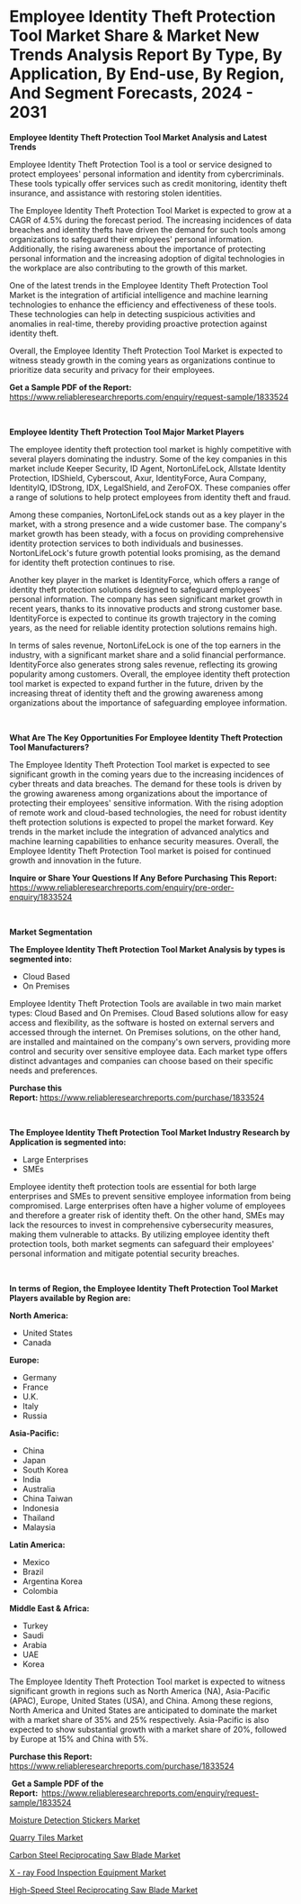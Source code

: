 <p><h1>Employee Identity Theft Protection Tool Market Share & Market New Trends Analysis Report By Type, By Application, By End-use, By Region, And Segment Forecasts, 2024 - 2031</h1></p><p><strong>Employee Identity Theft Protection Tool Market Analysis and Latest Trends</strong></p>
<p><p>Employee Identity Theft Protection Tool is a tool or service designed to protect employees' personal information and identity from cybercriminals. These tools typically offer services such as credit monitoring, identity theft insurance, and assistance with restoring stolen identities.</p><p>The Employee Identity Theft Protection Tool Market is expected to grow at a CAGR of 4.5% during the forecast period. The increasing incidences of data breaches and identity thefts have driven the demand for such tools among organizations to safeguard their employees' personal information. Additionally, the rising awareness about the importance of protecting personal information and the increasing adoption of digital technologies in the workplace are also contributing to the growth of this market.</p><p>One of the latest trends in the Employee Identity Theft Protection Tool Market is the integration of artificial intelligence and machine learning technologies to enhance the efficiency and effectiveness of these tools. These technologies can help in detecting suspicious activities and anomalies in real-time, thereby providing proactive protection against identity theft.</p><p>Overall, the Employee Identity Theft Protection Tool Market is expected to witness steady growth in the coming years as organizations continue to prioritize data security and privacy for their employees.</p></p>
<p><strong>Get a Sample PDF of the Report:&nbsp;</strong> <a href="https://www.reliableresearchreports.com/enquiry/request-sample/1833524">https://www.reliableresearchreports.com/enquiry/request-sample/1833524</a></p>
<p>&nbsp;</p>
<p><strong>Employee Identity Theft Protection Tool Major Market Players</strong></p>
<p><p>The employee identity theft protection tool market is highly competitive with several players dominating the industry. Some of the key companies in this market include Keeper Security, ID Agent, NortonLifeLock, Allstate Identity Protection, IDShield, Cyberscout, Axur, IdentityForce, Aura Company, IdentityIQ, IDStrong, IDX, LegalShield, and ZeroFOX. These companies offer a range of solutions to help protect employees from identity theft and fraud.</p><p>Among these companies, NortonLifeLock stands out as a key player in the market, with a strong presence and a wide customer base. The company's market growth has been steady, with a focus on providing comprehensive identity protection services to both individuals and businesses. NortonLifeLock's future growth potential looks promising, as the demand for identity theft protection continues to rise.</p><p>Another key player in the market is IdentityForce, which offers a range of identity theft protection solutions designed to safeguard employees' personal information. The company has seen significant market growth in recent years, thanks to its innovative products and strong customer base. IdentityForce is expected to continue its growth trajectory in the coming years, as the need for reliable identity protection solutions remains high.</p><p>In terms of sales revenue, NortonLifeLock is one of the top earners in the industry, with a significant market share and a solid financial performance. IdentityForce also generates strong sales revenue, reflecting its growing popularity among customers. Overall, the employee identity theft protection tool market is expected to expand further in the future, driven by the increasing threat of identity theft and the growing awareness among organizations about the importance of safeguarding employee information.</p></p>
<p>&nbsp;</p>
<p><strong>What Are The Key Opportunities For Employee Identity Theft Protection Tool Manufacturers?</strong></p>
<p><p>The Employee Identity Theft Protection Tool market is expected to see significant growth in the coming years due to the increasing incidences of cyber threats and data breaches. The demand for these tools is driven by the growing awareness among organizations about the importance of protecting their employees' sensitive information. With the rising adoption of remote work and cloud-based technologies, the need for robust identity theft protection solutions is expected to propel the market forward. Key trends in the market include the integration of advanced analytics and machine learning capabilities to enhance security measures. Overall, the Employee Identity Theft Protection Tool market is poised for continued growth and innovation in the future.</p></p>
<p><strong>Inquire or Share Your Questions If Any Before Purchasing This Report:</strong> <a href="https://www.reliableresearchreports.com/enquiry/pre-order-enquiry/1833524">https://www.reliableresearchreports.com/enquiry/pre-order-enquiry/1833524</a></p>
<p>&nbsp;</p>
<p><strong>Market Segmentation</strong></p>
<p><strong>The Employee Identity Theft Protection Tool Market Analysis by types is segmented into:</strong></p>
<p><ul><li>Cloud Based</li><li>On Premises</li></ul></p>
<p><p>Employee Identity Theft Protection Tools are available in two main market types: Cloud Based and On Premises. Cloud Based solutions allow for easy access and flexibility, as the software is hosted on external servers and accessed through the internet. On Premises solutions, on the other hand, are installed and maintained on the company's own servers, providing more control and security over sensitive employee data. Each market type offers distinct advantages and companies can choose based on their specific needs and preferences.</p></p>
<p><strong>Purchase this Report:&nbsp;</strong><a href="https://www.reliableresearchreports.com/purchase/1833524">https://www.reliableresearchreports.com/purchase/1833524</a></p>
<p>&nbsp;</p>
<p><strong>The Employee Identity Theft Protection Tool Market Industry Research by Application is segmented into:</strong></p>
<p><ul><li>Large Enterprises</li><li>SMEs</li></ul></p>
<p><p>Employee identity theft protection tools are essential for both large enterprises and SMEs to prevent sensitive employee information from being compromised. Large enterprises often have a higher volume of employees and therefore a greater risk of identity theft. On the other hand, SMEs may lack the resources to invest in comprehensive cybersecurity measures, making them vulnerable to attacks. By utilizing employee identity theft protection tools, both market segments can safeguard their employees' personal information and mitigate potential security breaches.</p></p>
<p>&nbsp;</p>
<p><strong>In terms of Region, the Employee Identity Theft Protection Tool Market Players available by Region are:</strong></p>
<p>
    <p> <strong> North America: </strong>
        <ul>
            <li>United States</li>
            <li>Canada</li>
        </ul>
        </p> 
    <p> <strong> Europe: </strong>
        <ul>
            <li>Germany</li>
            <li>France</li>
            <li>U.K.</li>
            <li>Italy</li>
            <li>Russia</li>
        </ul>
        </p> 
    <p> <strong> Asia-Pacific: </strong>
        <ul>
            <li>China</li>
            <li>Japan</li>
            <li>South Korea</li>
            <li>India</li>
            <li>Australia</li>
            <li>China Taiwan</li>
            <li>Indonesia</li>
            <li>Thailand</li>
            <li>Malaysia</li>
        </ul>
        </p> 
    <p> <strong> Latin America: </strong>
        <ul>
            <li>Mexico</li>
            <li>Brazil</li>
            <li>Argentina Korea</li>
            <li>Colombia</li>
        </ul>
        </p> 
    <p> <strong> Middle East & Africa: </strong>
        <ul>
            <li>Turkey</li>
            <li>Saudi</li>
            <li>Arabia</li>
            <li>UAE</li>
            <li>Korea</li>
        </ul>
    </p>
    </p>
<p><p>The Employee Identity Theft Protection Tool market is expected to witness significant growth in regions such as North America (NA), Asia-Pacific (APAC), Europe, United States (USA), and China. Among these regions, North America and United States are anticipated to dominate the market with a market share of 35% and 25% respectively. Asia-Pacific is also expected to show substantial growth with a market share of 20%, followed by Europe at 15% and China with 5%.</p></p>
<p><strong>Purchase this Report: </strong><a href="https://www.reliableresearchreports.com/purchase/1833524">https://www.reliableresearchreports.com/purchase/1833524</a></p>
<p>&nbsp;<strong>Get a Sample PDF of the Report:&nbsp;&nbsp;</strong><a href="https://www.reliableresearchreports.com/enquiry/request-sample/1833524">https://www.reliableresearchreports.com/enquiry/request-sample/1833524</a></p>
<p><strong></strong></p>
<p><p><a href="https://issuu.com/reportprime-2/docs/moisture-detection-stickers-market-size-2030.pptx">Moisture Detection Stickers Market</a></p><p><a href="https://issuu.com/reportprime-2/docs/quarry-tiles-market-size-2030.pptx">Quarry Tiles Market</a></p><p><a href="https://github.com/arionmp/Market-Research-Report-List-2/blob/main/carbon-steel-reciprocating-saw-blade-market.md">Carbon Steel Reciprocating Saw Blade Market</a></p><p><a href="https://github.com/markusgodoy/Market-Research-Report-List-2/blob/main/x-ray-food-inspection-equipment-market.md">X - ray Food Inspection Equipment Market</a></p><p><a href="https://github.com/pgtimber/Market-Research-Report-List-1/blob/main/high-speed-steel-reciprocating-saw-blade-market.md">High-Speed Steel Reciprocating Saw Blade Market</a></p></p>